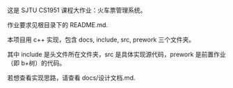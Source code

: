 这是 SJTU CS1951 课程大作业：火车票管理系统。

作业要求见根目录下的 README.md.

本项目用 c++ 实现，包含 docs, include, src, prework 三个文件夹。

其中 include 是头文件所在文件夹，src 是具体实现源代码，prework 是前置作业（即 b+树）的代码。

若想查看实现思路，请查看 docs/设计文档.md.
